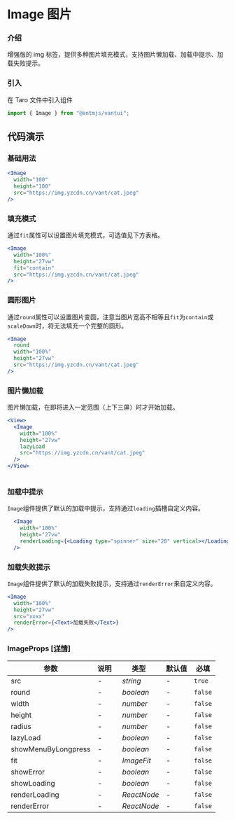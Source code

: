 # Image 图片

### 介绍

增强版的 img 标签，提供多种图片填充模式，支持图片懒加载、加载中提示、加载失败提示。

### 引入

在 Taro 文件中引入组件

```js
import { Image } from "@antmjs/vantui"; 
```

## 代码演示

### 基础用法

```jsx
<Image
  width="100"
  height="100"
  src="https://img.yzcdn.cn/vant/cat.jpeg"
/>
```

### 填充模式

通过`fit`属性可以设置图片填充模式，可选值见下方表格。

```jsx
<Image
  width="100%"
  height="27vw"
  fit="contain"
  src="https://img.yzcdn.cn/vant/cat.jpeg"
/>
```

### 圆形图片

通过`round`属性可以设置图片变圆，注意当图片宽高不相等且`fit`为`contain`或`scaleDown`时，将无法填充一个完整的圆形。

```jsx
<Image
  round
  width="100%"
  height="27vw"
  src="https://img.yzcdn.cn/vant/cat.jpeg"
/>
```

### 图片懒加载

图片懒加载，在即将进入一定范围（上下三屏）时才开始加载。

```jsx
<View>
  <Image
    width="100%"
    height="27vw"
    lazyLoad
    src="https://img.yzcdn.cn/vant/cat.jpeg"
  />
</View>
 
```

### 加载中提示

`Image`组件提供了默认的加载中提示，支持通过`loading`插槽自定义内容。

```jsx
  <Image
    width="100%"
    height="27vw"
    renderLoading={<Loading type="spinner" size="20" vertical></Loading>}
  /> 
```

### 加载失败提示

`Image`组件提供了默认的加载失败提示，支持通过`renderError`来自定义内容。

```jsx
<Image
  width="100%"
  height="27vw"
  src="xxxx"
  renderError={<Text>加载失败</Text>}
/>
```
### ImageProps [[详情]](https://github.com/AntmJS/vantui/tree/main/packages/vantui/types/image.d.ts)   

| 参数 | 说明 | 类型 | 默认值 | 必填 |
| --- | --- | --- | --- | --- |
| src | - | _&nbsp;&nbsp;string<br/>_ | - | `true` |
| round | - | _&nbsp;&nbsp;boolean<br/>_ | - | `false` |
| width | - | _&nbsp;&nbsp;number<br/>_ | - | `false` |
| height | - | _&nbsp;&nbsp;number<br/>_ | - | `false` |
| radius | - | _&nbsp;&nbsp;number<br/>_ | - | `false` |
| lazyLoad | - | _&nbsp;&nbsp;boolean<br/>_ | - | `false` |
| showMenuByLongpress | - | _&nbsp;&nbsp;boolean<br/>_ | - | `false` |
| fit | - | _&nbsp;&nbsp;ImageFit<br/>_ | - | `false` |
| showError | - | _&nbsp;&nbsp;boolean<br/>_ | - | `false` |
| showLoading | - | _&nbsp;&nbsp;boolean<br/>_ | - | `false` |
| renderLoading | - | _&nbsp;&nbsp;ReactNode<br/>_ | - | `false` |
| renderError | - | _&nbsp;&nbsp;ReactNode<br/>_ | - | `false` |

